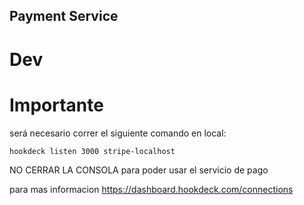  ## Payment Service

# Dev


# Importante

será necesario correr el siguiente comando en local:
```
hookdeck listen 3000 stripe-localhost
```
NO CERRAR LA CONSOLA para poder usar el servicio de pago

para mas informacion https://dashboard.hookdeck.com/connections